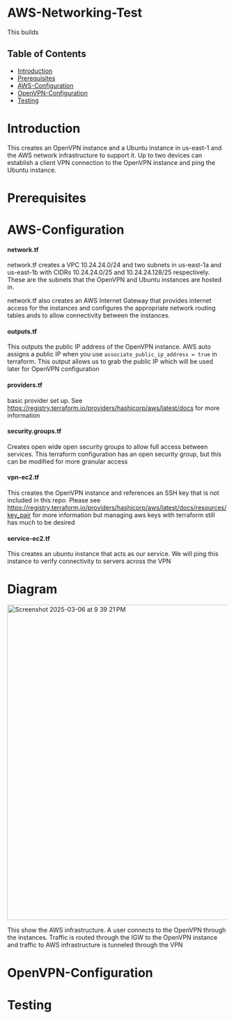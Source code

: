 # AWS-Networking-Test 

This builds
## Table of Contents 
- [Introduction](#introduction)
- [Prerequisites](#prerequisites)
- [AWS-Configuration](#AWS-configuration)
- [OpenVPN-Configuration](#OpenVPN-Configuration)
- [Testing](#Testing)

# Introduction
This creates an OpenVPN instance and a Ubuntu instance in us-east-1 and the AWS network infrastructure to support it. Up to two devices can establish a client VPN connection to the OpenVPN instance and ping the Ubuntu instance.

# Prerequisites

# AWS-Configuration
#### **network.tf**

network.tf creates a VPC 10.24.24.0/24 and two subnets in us-east-1a and us-east-1b with CIDRs 10.24.24.0/25 and 10.24.24.128/25 respectively. These are the subnets that the OpenVPN and Ubuntu instances are hosted in.

network.tf also creates an AWS Internet Gateway that provides internet access for the instances and configures the appropriate network routing tables ands to allow connectivity between the instances.


####  **outputs.tf**

This outputs the public IP address of the OpenVPN instance. AWS auto assigns a public IP when you use `associate_public_ip_address = true` in terraform. This output allows us to grab the public IP which will be used later for OpenVPN configuration


####  **providers.tf**

basic provider set up. See https://registry.terraform.io/providers/hashicorp/aws/latest/docs for more information


####  **security.groups.tf**

Creates open wide open security groups to allow full access between services. This terraform configuration has an open security group, but this can be modified for more granular access


####  **vpn-ec2.tf**

This creates the OpenVPN instance and references an SSH key that is not included in this repo. Please see https://registry.terraform.io/providers/hashicorp/aws/latest/docs/resources/key_pair for more information but managing aws keys with terraform still has much to be desired 

####  **service-ec2.tf**

This creates an ubuntu instance that acts as our service. We will ping this instance to verify connectivity to servers across the VPN

# Diagram

<img width="725" alt="Screenshot 2025-03-06 at 9 39 21 PM" src="https://github.com/user-attachments/assets/ff7f7722-53a0-4306-be34-f29b3b4d4484" />

This show the AWS infrastructure. A user connects to the OpenVPN through the instances. Traffic is routed through the IGW to the OpenVPN instance and traffic to AWS infrastructure is tunneled through the VPN
# OpenVPN-Configuration

# Testing


